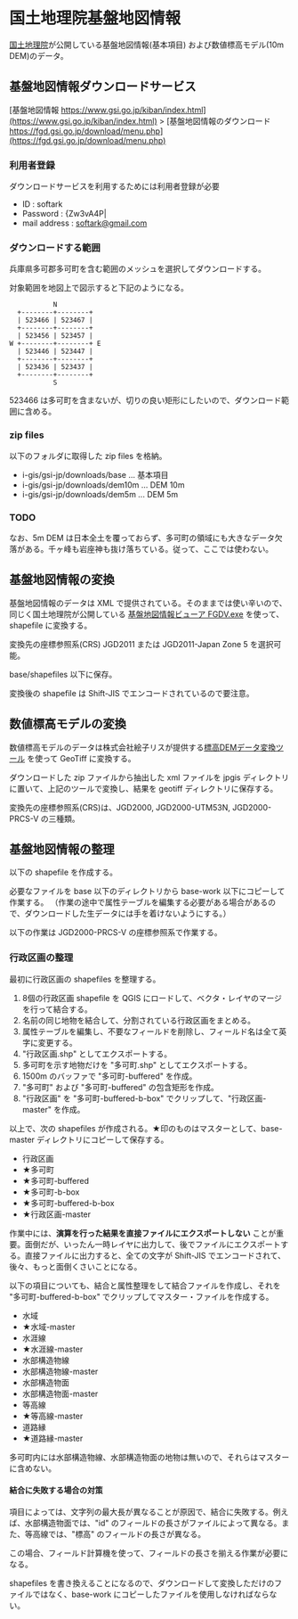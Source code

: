 # 国土地理院基盤地図情報

[国土地理院](https://gsi.go.jp)が公開している基盤地図情報(基本項目) および数値標高モデル(10m DEM)のデータ。

## 基盤地図情報ダウンロードサービス

[基盤地図情報 https://www.gsi.go.jp/kiban/index.html](https://www.gsi.go.jp/kiban/index.html) > [基盤地図情報のダウンロード https://fgd.gsi.go.jp/download/menu.php](https://fgd.gsi.go.jp/download/menu.php)

### 利用者登録

ダウンロードサービスを利用するためには利用者登録が必要

- ID : softark
- Password : {Zw3vA4P|
- mail address : softark@gmail.com

### ダウンロードする範囲

兵庫県多可郡多可町を含む範囲のメッシュを選択してダウンロードする。

対象範囲を地図上で図示すると下記のようになる。

```
           N
  +--------+--------+
  | 523466 | 523467 |
  +--------+--------+
  | 523456 | 523457 |
W +--------+--------+ E
  | 523446 | 523447 |
  +--------+--------+
  | 523436 | 523437 |
  +--------+--------+
           S
```

523466 は多可町を含まないが、切りの良い矩形にしたいので、ダウンロード範囲に含める。

### zip files

以下のフォルダに取得した zip files を格納。

- i-gis/gsi-jp/downloads/base ... 基本項目
- i-gis/gsi-jp/downloads/dem10m ... DEM 10m
- i-gis/gsi-jp/downloads/dem5m ... DEM 5m


### TODO

なお、5m DEM は日本全土を覆っておらず、多可町の領域にも大きなデータ欠落がある。千ヶ峰も岩座神も抜け落ちている。従って、ここでは使わない。

## 基盤地図情報の変換

基盤地図情報のデータは XML で提供されている。そのままでは使い辛いので、同じく国土地理院が公開している
[基盤地図情報ビューア FGDV.exe](https://fgd.gsi.go.jp/download/documents.html) を使って、shapefile に変換する。

変換先の座標参照系(CRS) JGD2011 または JGD2011-Japan Zone 5 を選択可能。

base/shapefiles 以下に保存。

変換後の shapefile は Shift-JIS でエンコードされているので要注意。

## 数値標高モデルの変換

数値標高モデルのデータは株式会社絵子リスが提供する[標高DEMデータ変換ツール](https://www.ecoris.co.jp/contents/demtool.html) を使って GeoTiff に変換する。

ダウンロードした zip ファイルから抽出した xml ファイルを jpgis ディレクトリに置いて、上記のツールで変換し、結果を geotiff ディレクトリに保存する。

変換先の座標参照系(CRS)は、JGD2000, JGD2000-UTM53N, JGD2000-PRCS-V の三種類。


## 基盤地図情報の整理

以下の shapefile を作成する。

必要なファイルを base 以下のディレクトリから base-work 以下にコピーして作業する。
（作業の途中で属性テーブルを編集する必要がある場合があるので、ダウンロードした生データには手を着けないようにする。）

以下の作業は JGD2000-PRCS-V の座標参照系で作業する。

### 行政区画の整理

最初に行政区画の shapefiles を整理する。

1. 8個の行政区画 shapefile を QGIS にロードして、ベクタ・レイヤのマージを行って結合する。
2. 名前の同じ地物を結合して、分割されている行政区画をまとめる。
3. 属性テーブルを編集し、不要なフィールドを削除し、フィールド名は全て英字に変更する。
4. "行政区画.shp" としてエクスポートする。
5. 多可町を示す地物だけを "多可町.shp" としてエクスポートする。
6. 1500m のバッファで "多可町-buffered" を作成。
7. "多可町" および "多可町-buffered" の包含矩形を作成。
8. "行政区画" を "多可町-buffered-b-box" でクリップして、"行政区画-master" を作成。

以上で、次の shapefiles が作成される。★印のものはマスターとして、base-master ディレクトリにコピーして保存する。

- 行政区画
- ★多可町
- ★多可町-buffered
- ★多可町-b-box
- ★多可町-buffered-b-box
- ★行政区画-master

作業中には、**演算を行った結果を直接ファイルにエクスポートしない** ことが重要。面倒だが、いったん一時レイヤに出力して、後でファイルにエクスポートする。直接ファイルに出力すると、全ての文字が Shift-JIS でエンコードされて、後々、もっと面倒くさいことになる。

以下の項目についても、結合と属性整理をして結合ファイルを作成し、それを "多可町-buffered-b-box" でクリップしてマスター・ファイルを作成する。

- 水域
- ★水域-master
- 水涯線
- ★水涯線-master
- 水部構造物線
- 水部構造物線-master
- 水部構造物面
- 水部構造物面-master
- 等高線
- ★等高線-master
- 道路縁
- ★道路縁-master

多可町内には水部構造物線、水部構造物面の地物は無いので、それらはマスターに含めない。

#### 結合に失敗する場合の対策

項目によっては、文字列の最大長が異なることが原因で、結合に失敗する。例えば、水部構造物面では、"id" のフィールドの長さがファイルによって異なる。また、等高線では、"標高" のフィールドの長さが異なる。

この場合、フィールド計算機を使って、フィールドの長さを揃える作業が必要になる。

shapefiles を書き換えることになるので、ダウンロードして変換しただけのファイルではなく、base-work にコピーしたファイルを使用しなければならない。


